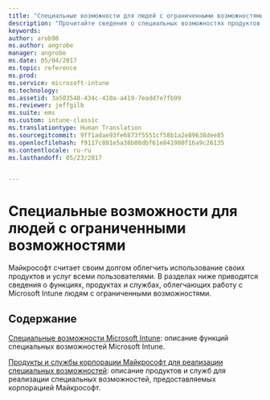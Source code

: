 ```yaml
---
title: "Специальные возможности для людей с ограниченными возможностями | Документы Майкрософт"
description: "Прочитайте сведения о специальных возможностях продуктов Майкрософт."
keywords: 
author: arob98
ms.author: angrobe
manager: angrobe
ms.date: 05/04/2017
ms.topic: reference
ms.prod: 
ms.service: microsoft-intune
ms.technology: 
ms.assetid: 3a503548-434c-410a-a419-7eadd7e7fb99
ms.reviewer: jeffgilb
ms.suite: ems
ms.custom: intune-classic
ms.translationtype: Human Translation
ms.sourcegitcommit: 9ff1adae93fe6873f5551cf58b1a2e89638dee85
ms.openlocfilehash: f9117c881e5a38b08dbf61e841980f16a9c26135
ms.contentlocale: ru-ru
ms.lasthandoff: 05/23/2017


---
```


# <a name="accessibility-for-people-with-disabilities"></a>Специальные возможности для людей с ограниченными возможностями
Майкрософт считает своим долгом облегчить использование своих продуктов и услуг всеми пользователями. В разделах ниже приводятся сведения о функциях, продуктах и службах, облегчающих работу с Microsoft Intune людям с ограниченными возможностями.

## <a name="in-this-section"></a>Содержание
[Специальные возможности Microsoft Intune](accessibility-features-of-microsoft-intune.md): описание функций специальных возможностей Microsoft Intune.

[Продукты и службы корпорации Майкрософт для реализации специальных возможностей](accessibility-products-and-services-from-microsoft.md): описание продуктов и служб для реализации специальных возможностей, предоставляемых корпорацией Майкрософт.

